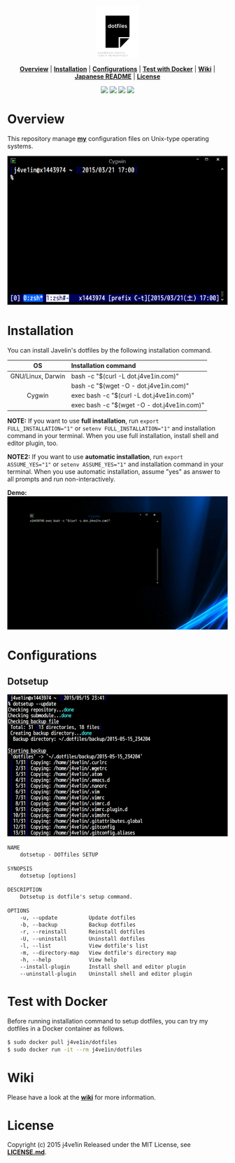 <p align="center">
<img width=20% src="https://raw.githubusercontent.com/j4ve1in/dotfiles/master/img/dotfiles.png">
</p>

<p align="center">
<b><a href="#overview">Overview</a></b>
|
<b><a href="#installation">Installation</a></b>
|
<b><a href="#configurations">Configurations</a></b>
|
<b><a href="#test-with-docker">Test with Docker</a></b>
|
<b><a href="#wiki">Wiki</a></b>
|
<b><a href="https://github.com/j4ve1in/dotfiles/blob/master/README.ja.md">Japanese README</a></b>
|
<b><a href="#license">License</a></b>
</p>

<p align="center">
<a href="https://waffle.io/j4ve1in/dotfiles"><img src="https://img.shields.io/badge/task-Waffle.io-blue.svg?style=flat-square"></a>
<a href="https://gitter.im/j4ve1in/dotfiles?utm_source=badge&utm_medium=badge&utm_campaign=pr-badge&utm_content=badge"><img src="https://img.shields.io/badge/chat-Gitter-lightgrey.svg?style=flat-square"></a>
<a href="https://github.com/j4ve1in/dotfiles/blob/master/LICENSE.md"><img src="https://img.shields.io/github/license/mashape/apistatus.svg?style=flat-square"></a>
<a href="https://github.com/j4ve1in/dotfiles/wiki#my-environment"><img src="https://img.shields.io/badge/platform-GNU%2FLinux%20|%20Darwin%20|%20Cygwin-lightgrey.svg?style=flat-square"></a>
</p>


# Overview
This repository manage **[my](https://github.com/j4ve1in "my")** configuration files on Unix-type operating systems.

![Screenshot](/img/screenshot.png "Screenshot")

# Installation
You can install Javelin's dotfiles by the following installation command.

| OS                | Installation command                        |
|:-----------------:|:--------------------------------------------|
| GNU/Linux, Darwin | bash -c "$(curl -L dot.j4ve1in.com)"        |
|                   | bash -c "$(wget -O - dot.j4ve1in.com)"      |
| Cygwin            | exec bash -c "$(curl -L dot.j4ve1in.com)"   |
|                   | exec bash -c "$(wget -O - dot.j4ve1in.com)" |

**NOTE:** If you want to use **full installation**, run `export FULL_INSTALLATION="1"` or `setenv FULL_INSTALLATION="1"` and installation command in your terminal. When you use full installation, install shell and editor plugin, too.

**NOTE2:** If you want to use **automatic installation**, run `export ASSUME_YES="1"` or `setenv ASSUME_YES="1"` and installation command in your terminal. When you use automatic installation, assume "yes" as answer to all prompts and run non-interactively.

**Demo:**
![Demo](/img/demo.gif "Demo")

# Configurations
## Dotsetup
![dotsetup](/img/dotsetup.png "dotsetup")

    NAME
        dotsetup - DOTfiles SETUP

    SYNOPSIS
        dotsetup [options]

    DESCRIPTION
        Dotsetup is dotfile's setup command.

    OPTIONS
        -u, --update          Update dotfiles
        -b, --backup          Backup dotfiles
        -r, --reinstall       Reinstall dotfiles
        -U, --uninstall       Uninstall dotfiles
        -l, --list            View dotfile's list
        -m, --directory-map   View dotfile's directory map
        -h, --help            View help
        --install-plugin      Install shell and editor plugin
        --uninstall-plugin    Uninstall shell and editor plugin

# Test with Docker
Before running installation command to setup dotfiles, you can try my dotfiles in a Docker container as follows.
```bash
$ sudo docker pull j4ve1in/dotfiles
$ sudo docker run -it --rm j4ve1in/dotfiles
```

# Wiki
Please have a look at the **[wiki](https://github.com/j4ve1in/dotfiles/wiki "Wiki")** for more information.

# License
Copyright (c) 2015 j4ve1in
Released under the MIT License, see **[LICENSE.md](https://github.com/j4ve1in/dotfiles/blob/master/LICENSE.md "LICENSE.md")**.
